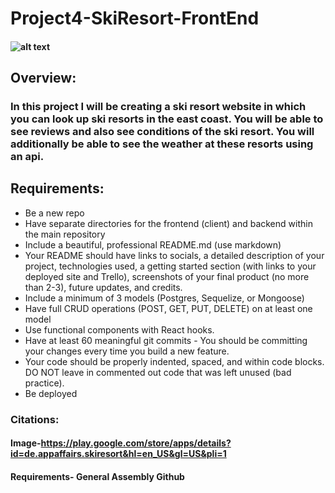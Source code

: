 # Project4-SkiResort-FrontEnd
#### ![alt text](https://play-lh.googleusercontent.com/Okz3btgnNcBWX_4SPNoNcyNJd6hA_4ePDw5YEr7YRNuEPyjS1-YvmrgU2ZmzuthQ4Q=w5120-h2880-rw)
## Overview: 
### In this project I will be creating a ski resort website in which you can look up ski resorts in the east coast. You will be able to see reviews and also see conditions of the ski resort. You will additionally be able to see the weather at these resorts using an api. 

## Requirements: 
- Be a new repo
- Have separate directories for the frontend (client) and backend within the main repository
- Include a beautiful, professional README.md (use markdown)
- Your README should have links to socials, a detailed description of your project, technologies used, a getting started section (with links to your deployed site and Trello), screenshots of your final product (no more than 2-3), future updates, and credits.
- Include a minimum of 3 models (Postgres, Sequelize, or Mongoose)
- Have full CRUD operations (POST, GET, PUT, DELETE) on at least one model
- Use functional components with React hooks.
- Have at least 60 meaningful git commits - You should be committing your changes every time you build a new feature.
- Your code should be properly indented, spaced, and within code blocks. DO NOT leave in commented out code that was left unused (bad practice).
- Be deployed

### Citations:
#### Image-https://play.google.com/store/apps/details?id=de.appaffairs.skiresort&hl=en_US&gl=US&pli=1
#### Requirements- General Assembly Github



